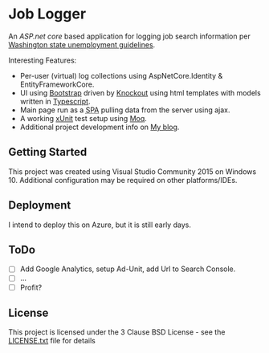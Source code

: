 # Job Logger

An *ASP.net core* based application for logging job search information per
[Washington state unemployment guidelines](https://esd.wa.gov/unemployment/job-search-requirements).

Interesting Features:

* Per-user (virtual) log collections using AspNetCore.Identity & EntityFrameworkCore.
* UI using [Bootstrap](http://getbootstrap.com/getting-started/) driven by
    [Knockout](http://knockoutjs.com/index.html) using html templates with
    models written in [Typescript](https://www.typescriptlang.org/index.html).
* Main page run as a <abbr title="Single Page Application">SPA</abbr> pulling
    data from the server using ajax.
* A working [xUnit](https://xunit.github.io/) test setup using
    [Moq](https://github.com/Moq/moq4/wiki/Quickstart).
* Additional project development info on [My blog](http://kitsu.github.io/tags/aspnetcore/).

## Getting Started

This project was created using Visual Studio Community 2015 on Windows 10.
Additional configuration may be required on other platforms/IDEs.

## Deployment

I intend to deploy this on Azure, but it is still early days.

## ToDo

- [ ] Add Google Analytics, setup Ad-Unit, add Url to Search Console.
- [ ] ...
- [ ] Profit?

## License

This project is licensed under the 3 Clause BSD License - see the
[LICENSE.txt](LICENSE.txt) file for details

